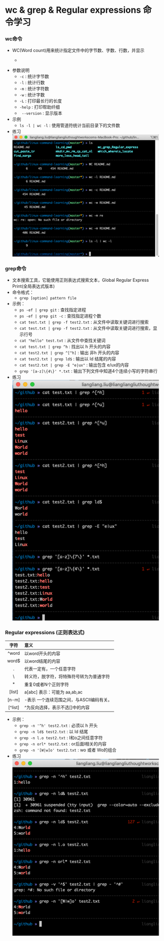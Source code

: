 # wc & grep & Regular expressions 命令学习
### wc命令
* WC(Word count)用来统计指定文件中的字节数、字数、行数，并显示
  * ```WC [options] file
* 参数说明
  * ```-c``` : 统计字节数
  * ```-l``` : 统计行数
  * ```-m``` : 统计字符数
  * ```-w``` : 统计字数
  * ```-L``` : 打印最长行的长度
  * ```-help``` : 打印帮助纤细
  * ``` --version``` : 显示版本
* 示例
  * ```ls -l | wc -l``` : 使用管道符统计当前目录下的文件数
* 练习
    ![wc命令练习](images/wc_exercise.png)


### grep命令
* 文本搜索工具，它能使用正则表达式搜索文本，Global Regular Express Print(全局表达式版本)
* 命令格式：
  * ```grep [option] pattern file``` 
* 示例：
  * ```ps -ef | grep git``` : 查找指定进程
  * ```ps -ef | grep git -c``` : 查找指定进程个数
  * ```cat test.txt | grep -f test2.txt``` : 从文件中读取关键词进行搜索
  * ```cat test.txt | grep -f test2.txt``` : 从文件中读取关键词进行搜索，显示行号
  * ```cat "hello" test.txt``` : 从文件中查找关键词
  * ```cat test.txt | grep ^h``` : 找出以 h 开头的内容
  * ```cat test2.txt | grep ^[^h]``` : 输出 非h 开头的内容
  * ```cat test2.txt | grep ld$``` : 输出以 ld 结尾的内容
  * ```cat test2.txt | grep -E "e|ux"``` : 输出包含 e/ux的内容
  * ```grep '[a-z]\{4\}' *.txt``` : 输出下列文件中知道4个连续小写的字符串行
* 练习
    ![grep练习](images/grep_exercise.png)

### Regular expressions (正则表达式)
|   字符     | 意义           |
|   :----:  |      :----     |
|  ^word    | 以word开头的内容 | 
|   word$   | 以word结尾的内容   |
|   .	    | 代表一定有，一个任意字符  |
|   \	    | 转义符，脱字符，将特殊符号转为为普通字符| 
|   *       | 重复0或者N个正则字符      |
|   [list]  | a[abc] 表示：可能为 aa,ab,ac  |
|   [n-m]   | -表示 一个连续范围之间，与ASCII编码有关。|
|   [^list] | ^为反向选择，表示不选[]中的内容          |

* 示例：
  * ```grep -n '^h' test2.txt``` : 必须以 h 开头
  * ```grep -n ld$ test2.txt```  : 以 ld 结尾
  * ```grep -n l.o test2.txt```  : l和o之间任意字符
  * ```grep -n orl* test2.txt``` : or后面l相关的内容
  * ```grep -n '[W|w]o' test2.txt``` : wo 或者 Wo的组合
* 练习
    ![正则表达式练习](images/regular_express.png)
